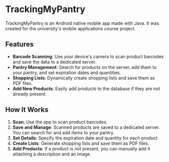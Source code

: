 # TrackingMyPantry
TrackingMyPantry is an Android native mobile app made with Java. It was created for the university's mobile applications course project.

## Features

- **Barcode Scanning**: Use your device's camera to scan product barcodes and save the data to a dedicated server.
- **Pantry Management**: Search for products on the server, add them to your pantry, and set expiration dates and quantities.
- **Shopping Lists**: Dynamically create shopping lists and save them as PDF files.
- **Add New Products**: Easily add products to the database if they are not already present.

## How It Works

1. **Scan**: Use the app to scan product barcodes.
2. **Save and Manage**: Scanned products are saved to a dedicated server. You can search for and add items to your pantry.
3. **Set Details**: Specify the expiration date and quantity for each product.
4. **Create Lists**: Generate shopping lists and save them as PDF files.
5. **Add Products**: If a product is not present, you can manually add it attaching a description and an image.

